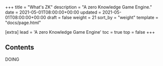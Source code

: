 +++
title = "What's ZK"
description = "A zero Knowledge Game Engine."
date = 2021-05-01T08:00:00+00:00
updated = 2021-05-01T08:00:00+00:00
draft = false
weight = 21
sort_by = "weight"
template = "docs/page.html"

[extra]
lead = 'A zero Knowledge Game Engine'
toc = true
top = false
+++

## Contents
DOING
